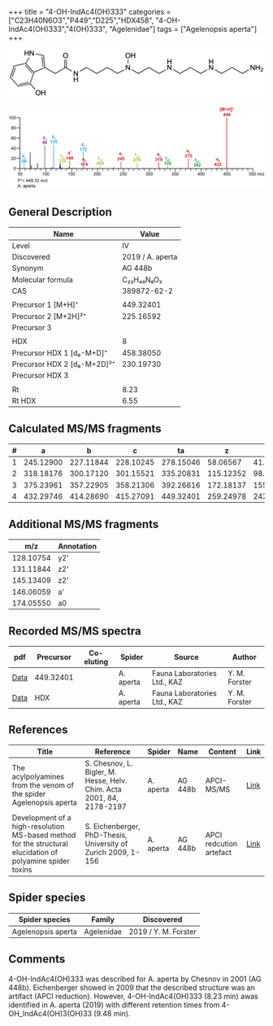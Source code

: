 +++
title = "4-OH-IndAc4(OH)333"
categories = ["C23H40N6O3","P449","D225","HDX458",
"4-OH-IndAc4(OH)333","4(OH)333",
"Agelenidae"]
tags = ["Agelenopsis aperta"]
+++

![](/img/4-OH-IndAc4(OH)333.png)

![](/img_MSMS/449_4-OH-IndAc4(OH)333_Aa.png?classes=border)

## General Description

| Name                        | Value            |
|-----------------------------|------------------|
| Level                       | IV               |
| Discovered                  | 2019 / A. aperta |
| Synonym                     | AG 448b          |
| Molecular formula           | C₂₃H₄₀N₆O₃       |
| CAS                         | 389872-62-2      |
|                             |                  |
| Precursor 1 [M+H]⁺          | 449.32401        |
| Precursor 2 [M+2H]²⁺        | 225.16592        |
| Precursor 3                 |                  |
|                             |                  |
| HDX                         | 8                |
| Precursor HDX 1 [d₈-M+D]⁺   | 458.38050        |
| Precursor HDX 2 [d₈-M+2D]²⁺ | 230.19730        |
| Precursor HDX 3             |                  |
|                             |                  |
| Rt                          | 8.23             |
| Rt HDX                      | 6.55             |

## Calculated MS/MS fragments

| # | a         | b         | c         | ta        | z         | y         | tz        |
|---|-----------|-----------|-----------|-----------|-----------|-----------|-----------|
| 1 | 245.12900 | 227.11844 | 228.10245 | 278.15046 | 58.06567  | 41.03912  | 75.09222  |
| 2 | 318.18176 | 300.17120 | 301.15521 | 335.20831 | 115.12352 | 98.09697  | 132.15007 |
| 3 | 375.23961 | 357.22905 | 358.21306 | 392.26616 | 172.18137 | 155.15482 | 205.20283 |
| 4 | 432.29746 | 414.28690 | 415.27091 | 449.32401 | 259.24978 | 242.22323 | 276.27633 |

## Additional MS/MS fragments

| m/z       | Annotation |
|-----------|------------|
| 128.10754 | y2'        |
| 131.11844 | z2'        |
| 145.13409 | z2'        |
| 146.06059 | a'         |
| 174.05550 | a0         |

## Recorded MS/MS spectra

| pdf                                                     | Precursor | Co-eluting | Spider    | Source                       | Author        |
|---------------------------------------------------------|-----------|------------|-----------|------------------------------|---------------|
| [Data](/pdf/A-aperta/449_4-OH-IndAc4(OH)333_Aa.pdf)     | 449.32401 |            | A. aperta | Fauna Laboratories Ltd., KAZ | Y. M. Forster |
| [Data](/pdf/A-aperta/449_4-OH-IndAc4(OH)333_Aa_HDX.pdf) | HDX       |            | A. aperta | Fauna Laboratories Ltd., KAZ | Y. M. Forster |

## References

| Title                                                                                                      | Reference                                                             | Spider    | Name    | Content                 | Link                                                                                                                          |
|------------------------------------------------------------------------------------------------------------|-----------------------------------------------------------------------|-----------|---------|-------------------------|-------------------------------------------------------------------------------------------------------------------------------|
| The acylpolyamines from the venom of the spider Agelenopsis aperta                                         | S. Chesnov, L. Bigler, M. Hesse, Helv. Chim. Acta 2001, 84, 2178-2197 | A. aperta | AG 448b | APCI-MS/MS              | [Link](https://onlinelibrary.wiley.com/doi/abs/10.1002/1522-2675%2820010815%2984%3A8%3C2178%3A%3AAID-HLCA2178%3E3.0.CO%3B2-N) |
| Development of a high-resolution MS-based method for the structural elucidation of polyamine spider toxins | S. Eichenberger, PhD-Thesis, University of Zurich 2009, 1-156         | A. aperta | AG 448b | APCI redcution artefact | [Link](https://www.zora.uzh.ch/id/eprint/12787/1/Eichenberger.pdf)                                                            |

## Spider species

| Spider species     | Family     | Discovered           |
|--------------------|------------|----------------------|
| Agelenopsis aperta | Agelenidae | 2019 / Y. M. Forster |

## Comments
4-OH-IndAc4(OH)333 was described for A. aperta by Chesnov in 2001 (AG 448b). Eichenberger showed in 2009 that the described structure was an artifact (APCI reduction). However, 4-OH-IndAc4(OH)333 (8.23 min) awas identified in A. aperta (2019) with different retention times from 4-OH_IndAc4(OH)3(OH)33 (9.48 min).